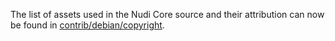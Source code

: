 The list of assets used in the Nudi Core source and their attribution can now be found in [contrib/debian/copyright](../contrib/debian/copyright).

